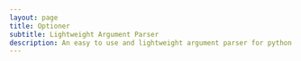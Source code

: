 ```yaml
---
layout: page
title: Optioner
subtitle: Lightweight Argument Parser
description: An easy to use and lightweight argument parser for python
---
```


#
